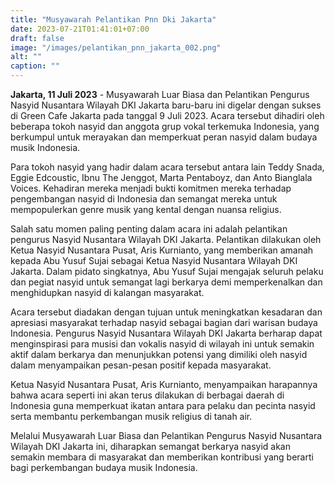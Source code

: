 ```yaml
---
title: "Musyawarah Pelantikan Pnn Dki Jakarta"
date: 2023-07-21T01:41:01+07:00
draft: false
image: "/images/pelantikan_pnn_jakarta_002.png"
alt: ""
caption: ""
---
```


**Jakarta, 11 Juli 2023** - Musyawarah Luar Biasa dan Pelantikan Pengurus Nasyid Nusantara Wilayah DKI Jakarta baru-baru ini digelar dengan sukses di Green Cafe Jakarta pada tanggal 9 Juli 2023. Acara tersebut dihadiri oleh beberapa tokoh nasyid dan anggota grup vokal terkemuka Indonesia, yang berkumpul untuk merayakan dan memperkuat peran nasyid dalam budaya musik Indonesia.

Para tokoh nasyid yang hadir dalam acara tersebut antara lain Teddy Snada, Eggie Edcoustic, Ibnu The Jenggot, Marta Pentaboyz, dan Anto Bianglala Voices. Kehadiran mereka menjadi bukti komitmen mereka terhadap pengembangan nasyid di Indonesia dan semangat mereka untuk mempopulerkan genre musik yang kental dengan nuansa religius.

Salah satu momen paling penting dalam acara ini adalah pelantikan pengurus Nasyid Nusantara Wilayah DKI Jakarta. Pelantikan dilakukan oleh Ketua Nasyid Nusantara Pusat, Aris Kurnianto, yang memberikan amanah kepada Abu Yusuf Sujai sebagai Ketua Nasyid Nusantara Wilayah DKI Jakarta. Dalam pidato singkatnya, Abu Yusuf Sujai mengajak seluruh pelaku dan pegiat nasyid untuk semangat lagi berkarya demi memperkenalkan dan menghidupkan nasyid di kalangan masyarakat.

Acara tersebut diadakan dengan tujuan untuk meningkatkan kesadaran dan apresiasi masyarakat terhadap nasyid sebagai bagian dari warisan budaya Indonesia. Pengurus Nasyid Nusantara Wilayah DKI Jakarta berharap dapat menginspirasi para musisi dan vokalis nasyid di wilayah ini untuk semakin aktif dalam berkarya dan menunjukkan potensi yang dimiliki oleh nasyid dalam menyampaikan pesan-pesan positif kepada masyarakat.

Ketua Nasyid Nusantara Pusat, Aris Kurnianto, menyampaikan harapannya bahwa acara seperti ini akan terus dilakukan di berbagai daerah di Indonesia guna memperkuat ikatan antara para pelaku dan pecinta nasyid serta membantu perkembangan musik religius di tanah air.

Melalui Musyawarah Luar Biasa dan Pelantikan Pengurus Nasyid Nusantara Wilayah DKI Jakarta ini, diharapkan semangat berkarya nasyid akan semakin membara di masyarakat dan memberikan kontribusi yang berarti bagi perkembangan budaya musik Indonesia.